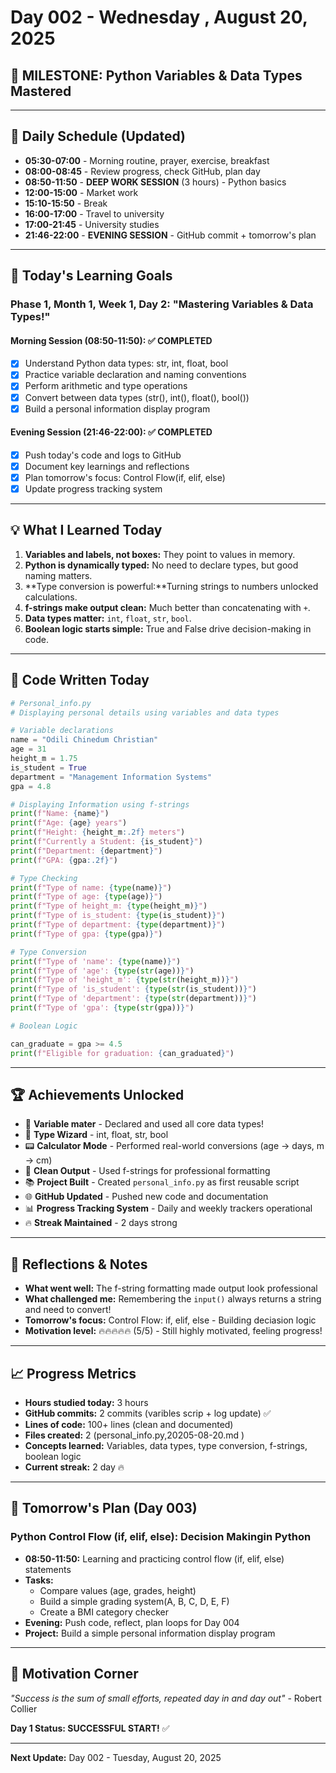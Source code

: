 # Day 002 - Wednesday , August 20, 2025

## 🎯 MILESTONE: Python Variables & Data Types Mastered

---

## 📅 Daily Schedule (Updated)

- **05:30-07:00** - Morning routine, prayer, exercise, breakfast
- **08:00-08:45** - Review progress, check GitHub, plan day
- **08:50-11:50** - **DEEP WORK SESSION** (3 hours) - Python basics
- **12:00-15:00** - Market work
- **15:10-15:50** - Break
- **16:00-17:00** - Travel to university
- **17:00-21:45** - University studies
- **21:46-22:00** - **EVENING SESSION** - GitHub commit + tomorrow's plan

---

## 🎯 Today's Learning Goals

### Phase 1, Month 1, Week 1, Day 2: "Mastering Variables & Data Types!"

#### Morning Session (08:50-11:50): ✅ COMPLETED

- [x] Understand Python data types: str, int, float, bool
- [x] Practice variable declaration and naming conventions
- [x] Perform arithmetic and type operations
- [x] Convert between data types (str(), int(), float(), bool())
- [x] Build a personal information display program

#### Evening Session (21:46-22:00): ✅ COMPLETED

- [x] Push today's code and logs to GitHub
- [x] Document key learnings and reflections
- [x] Plan tomorrow's focus: Control Flow(if, elif, else)
- [x] Update progress tracking system

---

## 💡 What I Learned Today

1. **Variables and labels, not boxes:** They point to values in memory.
2. **Python is dynamically typed:** No need to declare types, but good naming matters.
3. **Type conversion is powerful:**Turning strings to numbers unlocked calculations.
4. **f-strings make output clean:** Much better than concatenating with `+`.
5. **Data types matter:** `int`, `float`, `str`, `bool`.
6. **Boolean logic starts simple:** True and False drive decision-making in code.

---

## 🚀 Code Written Today

```python
# Personal_info.py
# Displaying personal details using variables and data types

# Variable declarations
name = "Odili Chinedum Christian"
age = 31
height_m = 1.75
is_student = True
department = "Management Information Systems"
gpa = 4.8

# Displaying Information using f-strings
print(f"Name: {name}")
print(f"Age: {age} years")
print(f"Height: {height_m:.2f} meters")
print(f"Currently a Student: {is_student}")
print(f"Department: {department}")
print(f"GPA: {gpa:.2f}")

# Type Checking
print(f"Type of name: {type(name)}")
print(f"Type of age: {type(age)}")
print(f"Type of height_m: {type(height_m)}")
print(f"Type of is_student: {type(is_student)}")
print(f"Type of department: {type(department)}")
print(f"Type of gpa: {type(gpa)}")

# Type Conversion
print(f"Type of 'name': {type(name)}")
print(f"Type of 'age': {type(str(age))}")
print(f"Type of 'height_m': {type(str(height_m))}")
print(f"Type of 'is_student': {type(str(is_student))}")
print(f"Type of 'department': {type(str(department))}")
print(f"Type of 'gpa': {type(str(gpa))}")

# Boolean Logic

can_graduate = gpa >= 4.5
print(f"Eligible for graduation: {can_graduated}")

```

---

## 🏆 Achievements Unlocked

- 🎯 **Variable mater** - Declared and used all core data types!
- 🔢 **Type Wizard** - int, float, str, bool
- 📟 **Calculator Mode** - Performed real-world conversions (age -> days, m -> cm)
- 🐍 **Clean Output** - Used f-strings for professional formatting
- 📚 **Project Built** - Created `personal_info.py` as first reusable script
- 🌐 **GitHub Updated** - Pushed new code and documentation
- 📊 **Progress Tracking System** - Daily and weekly trackers operational
- 🔥 **Streak Maintained** - 2 days strong

---

## 🧠 Reflections & Notes

- **What went well:** The f-string formatting made output look professional
- **What challenged me:** Remembering the `input()` always returns a string and need to convert!
- **Tomorrow's focus:** Control Flow: if, elif, else - Building deciasion logic
- **Motivation level:** 🔥🔥🔥🔥🔥 (5/5) - Still highly motivated, feeling progress!

---

## 📈 Progress Metrics

- **Hours studied today:** 3 hours
- **GitHub commits:** 2 commits (varibles scrip + log update) ✅
- **Lines of code:** 100+ lines (clean and documented)
- **Files created:** 2 (personal_info.py,20205-08-20.md )
- **Concepts learned:** Variables, data types, type conversion, f-strings, boolean logic
- **Current streak:** 2 day 🔥

---

## 🎯 Tomorrow's Plan (Day 003)

### Python Control Flow (if, elif, else): Decision Makingin Python

- **08:50-11:50:** Learning and practicing control flow (if, elif, else) statements
- **Tasks:**
  - Compare values (age, grades, height)
  - Build a simple grading system(A, B, C, D, E, F)
  - Create a BMI category checker
- **Evening:** Push code, reflect, plan loops for Day 004
- **Project:** Build a simple personal information display program

---

## 💪 Motivation Corner

_"Success is the sum of small efforts, repeated day in and day out"_ - Robert Collier

**Day 1 Status: SUCCESSFUL START!** ✅

---

**Next Update:** Day 002 - Tuesday, August 20, 2025
